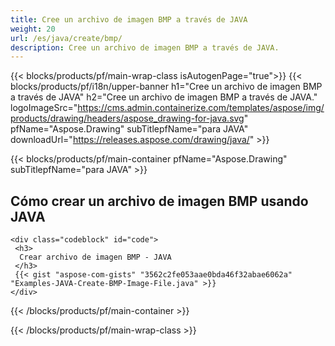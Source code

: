 ```yaml
---
title: Cree un archivo de imagen BMP a través de JAVA
weight: 20
url: /es/java/create/bmp/
description: Cree un archivo de imagen BMP a través de JAVA.
---
```


{{< blocks/products/pf/main-wrap-class isAutogenPage="true">}}
{{< blocks/products/pf/i18n/upper-banner h1="Cree un archivo de imagen BMP a través de JAVA" h2="Cree un archivo de imagen BMP a través de JAVA." logoImageSrc="https://cms.admin.containerize.com/templates/aspose/img/products/drawing/headers/aspose_drawing-for-java.svg" pfName="Aspose.Drawing" subTitlepfName="para JAVA" downloadUrl="https://releases.aspose.com/drawing/java/" >}}

{{< blocks/products/pf/main-container pfName="Aspose.Drawing" subTitlepfName="para JAVA" >}}

<h2>Cómo crear un archivo de imagen BMP usando JAVA</h2>

    <div class="codeblock" id="code">
     <h3>
      Crear archivo de imagen BMP - JAVA
     </h3>
     {{< gist "aspose-com-gists" "3562c2fe053aae0bda46f32abae6062a" "Examples-JAVA-Create-BMP-Image-File.java" >}}
    </div>

{{< /blocks/products/pf/main-container >}}


{{< /blocks/products/pf/main-wrap-class >}}
